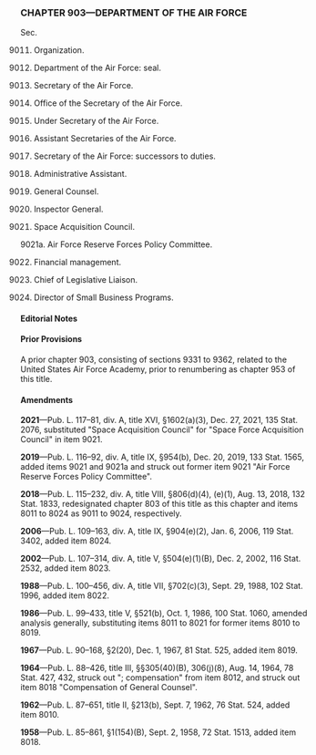 ### **CHAPTER 903—DEPARTMENT OF THE AIR FORCE** ###

Sec.

9011. Organization.

9012. Department of the Air Force: seal.

9013. Secretary of the Air Force.

9014. Office of the Secretary of the Air Force.

9015. Under Secretary of the Air Force.

9016. Assistant Secretaries of the Air Force.

9017. Secretary of the Air Force: successors to duties.

9018. Administrative Assistant.

9019. General Counsel.

9020. Inspector General.

9021. Space Acquisition Council.

9021a. Air Force Reserve Forces Policy Committee.

9022. Financial management.

9023. Chief of Legislative Liaison.

9024. Director of Small Business Programs.

#### **Editorial Notes** ####

#### Prior Provisions ####

A prior chapter 903, consisting of sections 9331 to 9362, related to the United States Air Force Academy, prior to renumbering as chapter 953 of this title.

#### Amendments ####

**2021**—Pub. L. 117–81, div. A, title XVI, §1602(a)(3), Dec. 27, 2021, 135 Stat. 2076, substituted "Space Acquisition Council" for "Space Force Acquisition Council" in item 9021.

**2019**—Pub. L. 116–92, div. A, title IX, §954(b), Dec. 20, 2019, 133 Stat. 1565, added items 9021 and 9021a and struck out former item 9021 "Air Force Reserve Forces Policy Committee".

**2018**—Pub. L. 115–232, div. A, title VIII, §806(d)(4), (e)(1), Aug. 13, 2018, 132 Stat. 1833, redesignated chapter 803 of this title as this chapter and items 8011 to 8024 as 9011 to 9024, respectively.

**2006**—Pub. L. 109–163, div. A, title IX, §904(e)(2), Jan. 6, 2006, 119 Stat. 3402, added item 8024.

**2002**—Pub. L. 107–314, div. A, title V, §504(e)(1)(B), Dec. 2, 2002, 116 Stat. 2532, added item 8023.

**1988**—Pub. L. 100–456, div. A, title VII, §702(c)(3), Sept. 29, 1988, 102 Stat. 1996, added item 8022.

**1986**—Pub. L. 99–433, title V, §521(b), Oct. 1, 1986, 100 Stat. 1060, amended analysis generally, substituting items 8011 to 8021 for former items 8010 to 8019.

**1967**—Pub. L. 90–168, §2(20), Dec. 1, 1967, 81 Stat. 525, added item 8019.

**1964**—Pub. L. 88–426, title III, §§305(40)(B), 306(j)(8), Aug. 14, 1964, 78 Stat. 427, 432, struck out "; compensation" from item 8012, and struck out item 8018 "Compensation of General Counsel".

**1962**—Pub. L. 87–651, title II, §213(b), Sept. 7, 1962, 76 Stat. 524, added item 8010.

**1958**—Pub. L. 85–861, §1(154)(B), Sept. 2, 1958, 72 Stat. 1513, added item 8018.